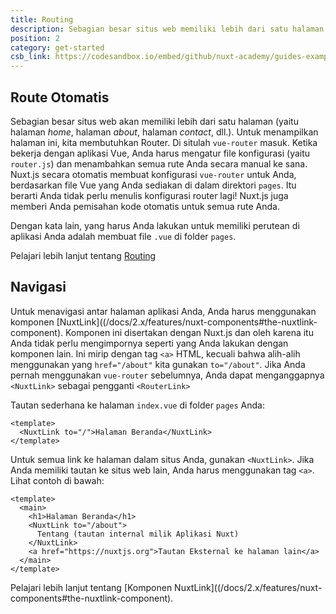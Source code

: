 ```yaml
---
title: Routing
description: Sebagian besar situs web memiliki lebih dari satu halaman. Misalnya halaman _home_, halaman _about_, halaman _contact_, dll. Untuk menampilkan halaman-halaman ini kita membutuhkan sebuah Router.
position: 2
category: get-started
csb_link: https://codesandbox.io/embed/github/nuxt-academy/guides-examples/tree/master/01_get_started/02_routing?fontsize=14&hidenavigation=1&theme=dark
---
```


## Route Otomatis

Sebagian besar situs web akan memiliki lebih dari satu halaman (yaitu halaman _home_, halaman _about_, halaman _contact_, dll.). Untuk menampilkan halaman ini, kita membutuhkan Router. Di situlah `vue-router` masuk. Ketika bekerja dengan aplikasi Vue, Anda harus mengatur file konfigurasi (yaitu `router.js`) dan menambahkan semua rute Anda secara manual ke sana. Nuxt.js secara otomatis membuat konfigurasi `vue-router` untuk Anda, berdasarkan file Vue yang Anda sediakan di dalam direktori `pages`. Itu berarti Anda tidak perlu menulis konfigurasi router lagi! Nuxt.js juga memberi Anda pemisahan kode otomatis untuk semua rute Anda.

Dengan kata lain, yang harus Anda lakukan untuk memiliki perutean di aplikasi Anda adalah membuat file `.vue` di folder `pages`.

<base-alert type="next">

Pelajari lebih lanjut tentang [Routing](/docs/2.x/features/file-system-routing)

</base-alert>

## Navigasi

Untuk menavigasi antar halaman aplikasi Anda, Anda harus menggunakan komponen [NuxtLink]((/docs/2.x/features/nuxt-components#the-nuxtlink-component). Komponen ini disertakan dengan Nuxt.js dan oleh karena itu Anda tidak perlu mengimpornya seperti yang Anda lakukan dengan komponen lain. Ini mirip dengan tag `<a>` HTML, kecuali bahwa alih-alih menggunakan yang `href="/about"` kita gunakan `to="/about"`. Jika Anda pernah menggunakan `vue-router` sebelumnya, Anda dapat menganggapnya `<NuxtLink>` sebagai pengganti `<RouterLink>`

Tautan sederhana ke halaman `index.vue` di folder `pages` Anda:

```html{}[pages/index.vue]
<template>
  <NuxtLink to="/">Halaman Beranda</NuxtLink>
</template>
```

Untuk semua link ke halaman dalam situs Anda, gunakan `<NuxtLink>`. Jika Anda memiliki tautan ke situs web lain, Anda harus menggunakan tag `<a>`. Lihat contoh di bawah:

```html{}[pages/index.vue]
<template>
  <main>
    <h1>Halaman Beranda</h1>
    <NuxtLink to="/about">
      Tentang (tautan internal milik Aplikasi Nuxt)
    </NuxtLink>
    <a href="https://nuxtjs.org">Tautan Eksternal ke halaman lain</a>
  </main>
</template>
```

<app-modal>
  <code-sandbox :src="csb_link"></code-sandbox>
</app-modal>

<base-alert type="next">

Pelajari lebih lanjut tentang [Komponen NuxtLink]((/docs/2.x/features/nuxt-components#the-nuxtlink-component).

</base-alert>
